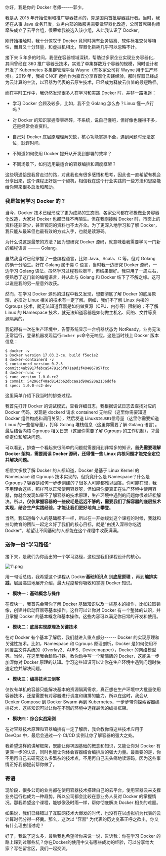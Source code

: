 你好，我是你的 Docker 老师------郭少。

我是从 2015 年开始使用和推广容器技术的，算是国内首批容器践行者。当时，我还在从事 Java 业务开发，业务内部的微服务需要做容器化改造，公司首席架构师牵头成立了云平台组，很荣幸我被选入该小组，从此我认识了 Docker。

刚开始接触时，我十分惊叹于 Docker 竟同时拥有业务隔离、软件标准交付等特性，而且又十分轻量，和虚拟机相比，容器化损耗几乎可以忽略不计。

接下来 5 年多的时间，我便在容器领域深耕，帮助过多家企业实现业务容器化，其间曾经在 360 推广容器云技术，实现了单集群数万个容器的规模，同时设计和开发了 Kubernetes 多集群管理平台 Wayne（有多家公司将 Wayne 用于生产环境）。2019 年，我被 CNCF 邀约作为嘉宾分享容器化实践经验，那时容器已经成为云计算的主流，以容器为代表的云原生技术，已经成为释放云价值的最短路径。

而在平时工作中，我仍然发现很多人在学习和实践 Docker 时，并非一路坦途：

* 学习 Docker 会顾及较多，比如，我不会 Golang 怎么办？Linux 懂一点行吗？

* 对 Docker 的知识掌握零零碎碎，不系统，说自己懂吧，但好像也懂得不多，还是经常会查资料。

* 自己对 Docker 底层原理理解欠缺，核心功能掌握不全，遇到问题时无法定位，耽误时间。

* 不知道如何使用 Docker 提升从开发到部署的效率？

* 不同场景下，如何选用最适合的容器编排和调度框架？

这些境遇恰是我曾走过的路，对此我也有很多感悟和思考，因此也一直希望有机会分享出来，这个课程正好是一个契机，相信我在这个行业实践的一些方法和思路能给你带来很多启发和帮助。

### 我是如何学习 Docker 的？

当今，Docker 技术已经形成了更为成熟的生态圈，各家公司都在积极做业务容器化改造，大家对 Docker 也都已经不再陌生。但在我刚接触 Docker 时，市面上的资料还非常少，甚至官网的资料也不太齐全。为了更深入地学习和了解 Docker，我只能从最笨但也最有效的方式入手，也就是读源码。

为什么说这是最笨的方法？因为想研究 Docker 源码，就意味着我需要学习一门新的编程语言 ------ Golang。

虽然我当时已经掌握了一些编程语言，比如 Java、Scala、C 等，但对 Golang 的确十分陌生。好在 Golang 属于类 C 语言，当时我一边研究 Docker 源码，一边学习 Golang 语法。虽然学习过程有些艰辛，但结果很好。我只用了一周左右，便熟悉了这门新的编程语言，并从此与 Golang 和 Docker 结下了不解之缘。这可以说是我的另一层意外收获。

然而，在学习 Docker 源码的过程中我又发现，想要彻底了解 Docker 的底层原理，必须对 Linux 相关的技术有一定了解。例如，我们不了解 Linux 内核的 Cgroups 技术，就无法知道容器是如何做资源（CPU、内存等）限制的；不了解 Linux 的 Namespace 技术，就无法知道容器是如何做主机名、网络、文件等资源隔离的。

我记得有一次在生产环境中，告警系统显示一台机器状态为 NotReady，业务无法正常运行，登录机器发现运行`docker ps`命令无响应。这是当时线上 Docker 版本信息：

```shell
$ docker -v
$ Docker version 17.03.2-ce, build f5ec1e2
$ docker-containerd -v
$ containerd version 0.2.3 commit:4ab9917febca54791c5f071a9d1f404867857fcc
$ docker-runc -v
$ runc version 1.0.0-rc2
$ commit: 54296cf40ad8143b62dbcaa1d90e520a2136ddfe
$ spec: 1.0.0-rc2-dev
```

这里简单介绍下我当时的排查过程。

我首先打开 Docker 的调试模式，查看详细日志，我根据调试日志去查找对应的 Docker 代码，发现是 dockerd 请求 containerd 无响应（这里你需要知道 Docker 组件构成和调用关系），然后发送 Linux`SIGUSR1`信号量（这里你需要知道 Linux 的一些信号量），打印 Golang 堆栈信息（这里你需要了解 Golang 语言）。最后结合内核 Cgroups 相关日志（这里你需要了解 Cgroups 的工作机制），才最终定位和解决问题。

可以看到，排查一个看起来很简单的问题就需要用到非常多的知识，**首先需要理解 Docker 架构，需要阅读 Docker 源码，还得懂一些 Linux 内核问题才能完全定位并解决问题。**

相信大多数了解 Docker 的人都知道，Docker 是基于 Linux Kernel 的 Namespace 和 Cgroups 技术实现的，但究竟什么是 Namespace？什么是 Cgroups？容器是如何一步步创建的？很多人可能都难以回答。你可能在想，我不用理会这些，照样可以正常使用容器呀，但如果你要真正在生产环境中使用容器，你就会发现如果不了解容器的技术原理，生产环境中遇到的问题你很难轻松解决。所以，**仅仅掌握容器的一些皮毛是远远不够的，需要我们了解容器的底层技术实现，结合生产实践经验，才能让我们更好地向上攀登**。

当然，我知道每个人的基础都不一样，所以在一开始规划这个课程的时候，我就和拉勾教育的团队一起定义好了我们的核心目标，就是"由浅入深带你吃透 Docker"，希望让不同基础的人都能在这个课程中收获满满。

### 送你一份"学习路径"

接下来，是我们为你画出的一个学习路径，这也是我们课程设计的核心。

<Image alt="11.png" src="https://s0.lgstatic.com/i/image/M00/4C/CA/Ciqc1F9YoBKAP5TpAAHqwwYYWWc486.png"/>

用一句话总结，我希望这个课程从 Docker**基础知识点** 到**底层原理** ，再到**编排实践**，层层递进地展开介绍，最大程度帮你吸收和掌握 Docker 知识。

* **模块一：基础概念与操作**

在模块一，我首先会带你了解 Docker 基础知识以及一些基本的操作，比如拉取镜像，创建并启动容器等基本操作。这样可以让你对 Docker 有一个整体的认识，并且掌握 Docker 的基本概念和基本操作。这些内容可以满足你日常的开发和使用。

* **模块二：底层实现原理及关键技术**

在对 Docker 有个基本了解后，我们就进入重点部分------ Docker 的实现原理和关键性技术。比如，Namespace 和 Cgroups 原理剖析，Docker 是如何使用不同覆盖文件系统的（Overlay2、AUFS、Devicemapper），Docker 的网络模型等。当然，在这里我会趁热打铁，教你动手写一个精简版的 Docker，这能进一步加深你对 Docker 原理的认知。学习这些知识可以让你在生产环境中遇到问题时快速定位并解决问题。

* **模块三：编排技术三剑客**

仅仅有单机的容器只能解决基本的资源隔离需求，真正想在生产环境中大批量使用容器技术，还是需要有对容器进行调度和编排的能力。所以在这时，我会从 Dcoker Compose 到 Docker Swarm 再到 Kubernetes，一步步带你探索容器编排技术，这些知识可以让你在不同的环境中选择最优的编排框架。

* **模块四：综合实战案例**

在对容器技术原理和容器编排有一定了解后，我会教你将这些技术应用于 DevOps 中，最后会通过一个 CI/CD 实例让你了解容器的强大之处。

我希望这样的讲解框架，既能让你巩固基础的概念和知识，又能让你对 Docker 有更深一步的认识，同时也能让你体会容器结合编排后的强大力量。最重要的是，你不用再自己去研究这么多繁杂的技术点，不用再自己去头痛地读源码，因为这些事情正好我都提前帮你做了。

### 寄语

现阶段，很多公司的业务都在使用容器技术搭建自己的云平台，使用容器云来支撑业务运行也成为一种趋势，所以公司都会比较在意业务人员对 Docker 的掌握情况。那我希望这个课程，能够像及时雨一样，帮你彻底解决 Docker 相关的难题。

如果说，我们已经错过了互联网技术大爆发的时代，也没有在以虚拟机为代表的云计算时代分得一杯羹。那么，这次以 "容器" 为代表的历史变革正呼之欲出，你又有什么理由错过呢？

好了，我说了这么多，最后我也希望听你来说一说，告诉我：你在学习 Docker 的路上踩到过哪些坑？你在Docker的使用中又有哪些成功的经验，可以分享给大家？写在留言区，我们一起交流。
